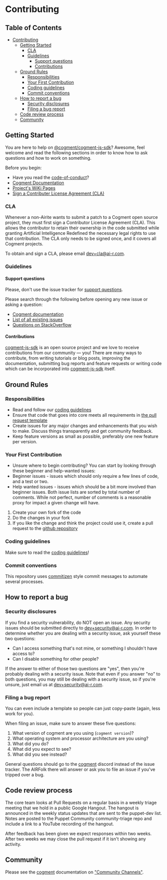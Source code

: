# Contributing

<!-- prettier-ignore-start -->
[TOC]: #

## Table of Contents
- [Contributing](#contributing)
  - [Getting Started](#getting-started)
    - [CLA](#cla)
    - [Guidelines](#guidelines)
      - [Support questions](#support-questions)
      - [Contributions](#contributions)
  - [Ground Rules](#ground-rules)
    - [Responsibilities](#responsibilities)
    - [Your First Contribution](#your-first-contribution)
    - [Coding guidelines](#coding-guidelines)
    - [Commit conventions](#commit-conventions)
  - [How to report a bug](#how-to-report-a-bug)
    - [Security disclosures](#security-disclosures)
    - [Filing a bug report](#filing-a-bug-report)
  - [Code review process](#code-review-process)
  - [Community](#community)

<!-- prettier-ignore-end -->

## Getting Started

You are here to help on [@cogment/cogment-js-sdk][cogment-js-sdk-npm]?
Awesome, feel welcome and read the following sections in order to know
how to ask questions and how to work on something.

Before you begin:

- Have you read the [code-of-conduct]?
- [Cogment Documentation][cogment-doc]
- [Project's WiKi Pages][cogment-js-sdk-wiki]
- [Sign a Contributer License Agreement (CLA)](/CONTRIBUTING.md#cla)

### CLA

Whenever a non-Airite wants to submit a patch to a Cogment open source
project, they must first sign a Contributor License Agreement (CLA).
This allows the contributor to retain their ownership in the code
submitted while granting Artificial Intelligence Redefined the necessary
legal rights to use that contribution. The CLA only needs to be signed
once, and it covers all Cogment projects.

To obtain and sign a CLA, please email dev+cla@ai-r.com.

### Guidelines

#### Support questions

Please, don't use the issue tracker for
[support questions](/CONTRIBUTING.md#support-questions).

Please search through the following before opening any new issue or
asking a question:

- [Cogment documentation][cogment-doc]
- [List of all existing issues][cogment-js-sdk-issues]
- [Questions on StackOverflow][stackoverflow]

#### Contributions

[cogment-js-sdk] is an open source project and we love to
receive contributions from our community — you! There are many ways to
contribute, from writing tutorials or blog posts, improving the
documentation, submitting bug reports and feature requests or writing
code which can be incorporated into [cogment-js-sdk] itself.

## Ground Rules

### Responsibilities

- Read and follow our [coding guidelines][codeguidelines]
- Ensure that code that goes into core meets all requirements in [the
  pull request template][pr-template]
- Create issues for any major changes and enhancements that you wish to
  make. Discuss things transparently and get community feedback.
- Keep feature versions as small as possible, preferably one new feature
  per version.

### Your First Contribution

- Unsure where to begin contributing? You can start by looking
  through these beginner and help-wanted issues:
- Beginner issues - issues which should only require a few lines of
  code, and a test or two.
- Help wanted issues - issues which should be a bit more involved than
  beginner issues. Both issue lists are sorted by total number of
  comments. While not perfect, number of comments is a reasonable proxy
  for impact a given change will have.

1.  Create your own fork of the code
2.  Do the changes in your fork
3.  If you like the change and think the project could use it, create a
    pull request to the [github repository][cogment-js-sdk]

### Coding guidelines

Make sure to read the [coding guidelines][codeguidelines]!

### Commit conventions

This repository uses [commitizen] style commit messages to automate
several processes.

## How to report a bug

### Security disclosures

If you find a security vulnerability, do NOT open an issue. Any security
issues should be submitted directly to dev+security@ai-r.com. In order
to determine whether you are dealing with a security issue, ask yourself
these two questions:

- Can I access something that's not mine, or something I shouldn't have
  access to?
- Can I disable something for other people?

If the answer to either of those two questions are "yes", then you're
probably dealing with a security issue. Note that even if you answer
"no" to both questions, you may still be dealing with a security issue,
so if you're unsure, just email us at dev+security@ai-r.com.

### Filing a bug report

You can even include a template so people can just copy-paste (again, less work for you).

When filing an issue, make sure to answer these five questions:

1. What version of cogment are you using (`cogment version`)?
2. What operating system and processor architecture are you using?
3. What did you do?
4. What did you expect to see?
5. What did you see instead?

General questions should go to the [cogment][cogment-discord] discord
instead of the issue tracker. The AIRFolk there will answer or ask you
to file an issue if you've tripped over a bug.

## Code review process

The core team looks at Pull Requests on a regular basis in a weekly
triage meeting that we hold in a public Google Hangout. The hangout is
announced in the weekly status updates that are sent to the puppet-dev
list. Notes are posted to the Puppet Community community-triage repo and
include a link to a YouTube recording of the hangout.

After feedback has been given we expect responses within two weeks.
After two weeks we may close the pull request if it isn't showing any
activity.

## Community

Please see the [cogment][cogment-doc] documentation on ["Community
Channels"][cogment-doc-community-channels].

[code-of-conduct]: /CODE_OF_CONDUCT.md
[codeguidelines]: /docs/codeguidelines.md
[cogment-discord]: https://discord.gg/55h7fnqdSJ
[cogment-doc-community-channels]: https://ai-r.gitlab.io/cogment-doc/support/community-channels/
[cogment-doc]: https://ai-r.gitlab.io/cogment-doc
[cogment-js-sdk-issues]: https://github.com/cogment/cogment-js-sdk/issues?q=is%3Aissue+is%3Aclosed
[cogment-js-sdk-npm]: https://npmjs.com/@cogment/cogment-js-sdk
[cogment-js-sdk-wiki]: https://github.com/cogment/cogment-js-sdk/wiki
[cogment-js-sdk]: https://github.com/cogment/cogment-js-sdk
[commitizen]: https://commitizen-tools.github.io/commitizen/
[pr-template]: /.github/PULL_REQUEST_TEMPLATE.md
[stackoverflow]: https://stackoverflow.com/questions/tagged/cogment-js-sdk
